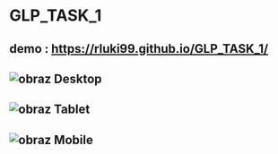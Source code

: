 # GLP_TASK_1

## demo : https://rluki99.github.io/GLP_TASK_1/

![obraz](https://github.com/rluki99/GLP_TASK_1/assets/120097849/b929b47f-3f1c-4864-bfba-e822ac1381ad)
Desktop
-----

![obraz](https://github.com/rluki99/GLP_TASK_1/assets/120097849/7c1b1b81-76c7-46e1-a809-f07f37bf1563)
Tablet
-----

![obraz](https://github.com/rluki99/GLP_TASK_1/assets/120097849/f7ddfc82-c70e-4dc7-ac1a-189f42e22c7a)
Mobile
-----
